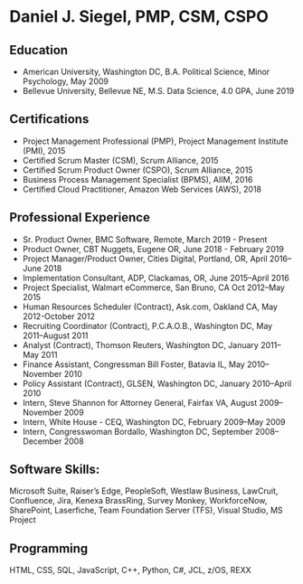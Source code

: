 # Daniel J. Siegel, PMP, CSM, CSPO

## Education
* American University, Washington DC, B.A. Political Science, Minor Psychology, May 2009
* Bellevue University, Bellevue NE, M.S. Data Science, 4.0 GPA, June 2019

## Certifications 
* Project Management Professional (PMP), Project Management Institute (PMI), 2015
* Certified Scrum Master (CSM), Scrum Alliance, 2015
* Certified Scrum Product Owner (CSPO), Scrum Alliance, 2015
* Business Process Management Specialist (BPMS), AIIM, 2016
* Certified Cloud Practitioner, Amazon Web Services (AWS), 2018

## Professional Experience
* Sr. Product Owner, BMC Software, Remote, March 2019 - Present
* Product Owner, CBT Nuggets, Eugene OR, June 2018 - February 2019
* Project Manager/Product Owner, Cities Digital, Portland, OR, April 2016–June 2018
* Implementation Consultant, ADP, Clackamas, OR, June 2015–April 2016
* Project Specialist, Walmart eCommerce, San Bruno, CA Oct 2012–May 2015
* Human Resources Scheduler (Contract), Ask.com, Oakland CA, May 2012-October 2012 
* Recruiting Coordinator (Contract), P.C.A.O.B., Washington DC, May 2011–August 2011
* Analyst (Contract), Thomson Reuters, Washington DC, January 2011–May 2011
* Finance Assistant, Congressman Bill Foster, Batavia IL, May 2010–November 2010
* Policy Assistant (Contract), GLSEN, Washington DC, January 2010–April 2010 
* Intern, Steve Shannon for Attorney General, Fairfax VA, August 2009–November 2009
* Intern, White House - CEQ, Washington DC, February 2009–May 2009	
* Intern, Congresswoman Bordallo, Washington DC, September 2008–December 2008 


## Software Skills: 
Microsoft Suite, Raiser’s Edge, PeopleSoft, Westlaw Business, LawCruit, Confluence, Jira, Kenexa BrassRing, Survey Monkey, WorkforceNow, SharePoint, Laserfiche, Team Foundation Server (TFS), Visual Studio, MS Project  
## Programming 
HTML, CSS, SQL, JavaScript, C++, Python, C#, JCL, z/OS, REXX

